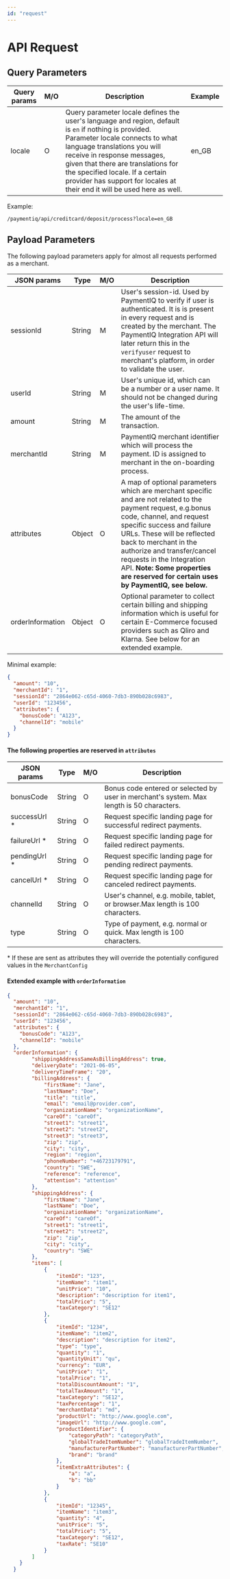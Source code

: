 ```yaml
---
id: "request"
---
```



# API Request

## Query Parameters

| Query params | M/O | Description                                                                                                                                                                                                                                                                                                                                                                                       | Example |
|--------------|-----|---------------------------------------------------------------------------------------------------------------------------------------------------------------------------------------------------------------------------------------------------------------------------------------------------------------------------------------------------------------------------------------------------|---------|
| locale       | O   | Query parameter locale defines the user's language and region, default is ```en``` if nothing is provided. Parameter locale connects to what language translations you will receive in response messages, given that there are translations for the specified locale. If a certain provider has support for locales at their end it will be used here as well. | en_GB   |

Example:
```
/paymentiq/api/creditcard/deposit/process?locale=en_GB
```

## Payload Parameters

The following payload parameters apply for almost all requests performed as a merchant.

| JSON params      | Type   | M/O | Description                                                                                                                                                                                                                                                                                                                                                                  |
|------------------|--------|-----|------------------------------------------------------------------------------------------------------------------------------------------------------------------------------------------------------------------------------------------------------------------------------------------------------------------------------------------------------------------------------|
| sessionId        | String | M   | User's session-id. Used by PaymentIQ to verify if user is authenticated. It is is present in every request and is created by the merchant. The PaymentIQ Integration API will later return this in the ```verifyuser``` request to merchant's platform, in order to validate the user.                                                                                       |
| userId           | String | M   | User's unique id, which can be a number or a user name. It should not be changed during the user's life-time.                                                                                                                                                                                                                                                                |
| amount           | String | M   | The amount of the transaction.                                                                                                                                                                                                                                                                                                                                               |
| merchantId       | String | M   | PaymentIQ merchant identifier which will process the payment. ID is assigned to merchant in the on-boarding process.                                                                                                                                                                                                                                                         |
| attributes       | Object | O   | A map of optional parameters which are merchant specific and are not related to the payment request, e.g.bonus code, channel, and request specific success and failure URLs. These will be reflected back to merchant in the authorize and transfer/cancel requests in the Integration API. **Note: Some properties are reserved for certain uses by PaymentIQ, see below.** |
| orderInformation | Object | O   | Optional parameter to collect certain billing and shipping information which is useful for certain E-Commerce focused providers such as Qliro and Klarna. See below for an extended example.                                                                                                                                                                                 |

Minimal example:

```json
{
  "amount": "10",
  "merchantId": "1",
  "sessionId": "2864e062-c65d-4060-7db3-890b028c6983",
  "userId": "123456",
  "attributes": {
    "bonusCode": "A123",
    "channelId": "mobile"
  }
}
```
#### The following properties are reserved in `attributes`

| JSON params   | Type   | M/O | Description                                                                               |
|---------------|--------|-----|-------------------------------------------------------------------------------------------|
| bonusCode     | String | O   | Bonus code entered or selected by user in merchant's system. Max length is 50 characters. |
| successUrl \* | String | O   | Request specific landing page for successful redirect payments.                           |
| failureUrl \* | String | O   | Request specific landing page for failed redirect payments.                               |
| pendingUrl \* | String | O   | Request specific landing page for pending redirect payments.                              |
| cancelUrl \*  | String | O   | Request specific landing page for canceled redirect payments.                             |
| channelId     | String | O   | User's channel, e.g. mobile, tablet, or browser.Max length is 100 characters.             |
| type          | String | O   | Type of payment, e.g. normal or quick. Max length is 100 characters.                      |

\* If these are sent as attributes they will override the potentially configured values in the `MerchantConfig`

#### Extended example with `orderInformation`

```json
{
  "amount": "10",
  "merchantId": "1",
  "sessionId": "2864e062-c65d-4060-7db3-890b028c6983",
  "userId": "123456",
  "attributes": {
    "bonusCode": "A123",
    "channelId": "mobile"
  },
  "orderInformation": {
        "shippingAddressSameAsBillingAddress": true,
        "deliveryDate": "2021-06-05",
        "deliveryTimeFrame": "20",
        "billingAddress": {
            "firstName": "Jane",
            "lastName": "Doe",
            "title": "title",
            "email": "email@provider.com",
            "organizationName": "organizationName",
            "careOf": "careOf",
            "street1": "street1",
            "street2": "street2",
            "street3": "street3",
            "zip": "zip",
            "city": "city",
            "region": "region",
            "phoneNumber": "+46723179791",
            "country": "SWE",
            "reference": "reference",
            "attention": "attention"
        },
        "shippingAddress": {
            "firstName": "Jane",
            "lastName": "Doe",
            "organizationName": "organizationName",
            "careOf": "careOf",
            "street1": "street1",
            "street2": "street2",
            "zip": "zip",
            "city": "city",
            "country": "SWE"
        },
        "items": [
            {
                "itemId": "123",
                "itemName": "item1",
                "unitPrice": "10",
                "description": "description for item1",
                "totalPrice": "5",
                "taxCategory": "SE12"
            },
            {
                "itemId": "1234",
                "itemName": "item2",
                "description": "description for item2",
                "type": "type",
                "quantity": "1",
                "quantityUnit": "qu",
                "currency": "EUR",
                "unitPrice": "1",
                "totalPrice": "1",
                "totalDiscountAmount": "1",
                "totalTaxAmount": "1",
                "taxCategory": "SE12",
                "taxPercentage": "1",
                "merchantData": "md",
                "productUrl": "http://www.google.com",
                "imageUrl": "http://www.google.com",
                "productIdentifier": {
                    "categoryPath": "categoryPath",
                    "globalTradeItemNumber": "globalTradeItemNumber",
                    "manufacturerPartNumber": "manufacturerPartNumber",
                    "brand": "brand"
                },
                "itemExtraAttributes": {
                    "a": "a",
                    "b": "bb"
                }
            },
            {
                "itemId": "12345",
                "itemName": "item3",
                "quantity": "4",
                "unitPrice": "5",
                "totalPrice": "5",
                "taxCategory": "SE12",
                "taxRate": "SE10"
            }
        ]
    }
  }
```
